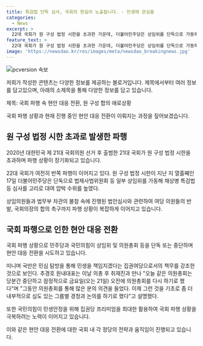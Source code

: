 ```yaml
---
title: 특검법 단독 심사, 국회의 현실이 노출됩니다. - 민생에 관심을
categories:
  - News
excerpt: >
  22대 국회가 원 구성 법정 시한을 초과한 가운데, 더불어민주당은 상임위를 단독으로 가동하여 채상병 특검법 등을 압박하고 있으며, 국민의힘은 보이콧 중단하고 민생현장 챙기기로 전환하고 있다. 우원식 국회의장은 여야에 원 구성 합의를 촉구하며, 국회 법제사법위원회는 민주당의 일방 상임위 운영에 반발하여 법무부 관계자 불참을 비판하고 있다. 국민의힘은 민생 현장 챙기기로 대응하고, 집권여당은 의원총회 중단 후 민생 책임지기로 전략을 전환하고 있다.
feature_text: >
  22대 국회가 원 구성 법정 시한을 초과한 가운데, 더불어민주당은 상임위를 단독으로 가동하여 채상병 특검법 등을 압박하고 있으며, 국민의힘은 보이콧 중단하고 민생현장 챙기기로 전환하고 있다. 우원식 국회의장은 여야에 원 구성 합의를 촉구하며, 국회 법제사법위원회는 민주당의 일방 상임위 운영에 반발하여 법무부 관계자 불참을 비판하고 있다. 국민의힘은 민생 현장 챙기기로 대응하고, 집권여당은 의원총회 중단 후 민생 책임지기로 전략을 전환하고 있다.
image: 'https://newsdao.kr/res/images/meta/newsdao_breakingnews.jpg'
---
```


<p><img src="https://newsdao.kr/res/images/meta/newsdao_breakingnews.jpg" alt="pcversion 속보" /></p>

<p>저희가 작성한 콘텐츠는 다양한 정보를 제공하는 블로거입니다. 제목에서부터 여러 정보를 담고있으며, 아래의 소제목을 통해 다양한 정보를 담고 있습니다.</p>

<p>제목: 국회 파행 속 현안 대응 전환, 원 구성 합의 애로상황</p>

<p>국회 파행 상황과 현재 진행 중인 현안 대응 전환이 이뤄지는 과정을 짚어보겠습니다.</p>

<h2 data-ke-size="size26">원 구성 법정 시한 초과로 발생한 파행</h2>

<p>2020년 대한민국 제 21대 국회의원 선거 후 출범한 21대 국회가 원 구성 법정 시한을 초과하며 파행 상황이 장기화되고 있습니다.</p>

<p data-ke-size="size16">22대 국회가 여전히 반쪽 파행이 이어지고 있다. 원 구성 법정 시한이 지난 지 열흘째인 17일 더불어민주당은 단독으로 법제사법위원회 등 일부 상임위를 가동해 채상병 특검법 등 심사를 고리로 대여 압박 수위를 높였다.</p>

<p>상임의원들과 법무부 차관의 불참 속에 진행된 법안심사와 관련하여 여당 의원들의 반발, 국회의장의 합의 촉구까지 파행 상황이 복잡하게 이어지고 있습니다.</p>

<h2 data-ke-size="size26">국회 파행으로 인한 현안 대응 전환</h2>

<p>국회 파행 상황으로 민주당과 국민의힘이 상임위 및 의원총회 등을 단독 또는 중단하며 현안 대응 전환을 시도하고 있습니다.</p>

<p data-ke-size="size16">미니며 국만은 민심 탐방을 통해 민생을 책임지겠다는 집권여당으로서의 책무를 강조한 것으로 보인다. 추경호 원내대표는 이날 의총 후 취재진과 만나 "오늘 같은 의원총회는 당분간 중단하고 잠정적으로 금요일(오는 21일) 오전에 의원총회를 다시 하기로 했다"며 "그동안 의원총회를 통해 많은 분의 의견을 들었다. 이제 그런 것을 기초로 좀 더 내부적으로 심도 있는 그룹별 경청과 논의를 하기로 했다"고 설명했다.</p>

<p>또한 국민의힘이 민생안정을 위해 집권당 프리미엄을 최대한 활용하여 국회 파행 상황을 극복하려는 노력이 이어지고 있습니다.</p>

<p>이와 같은 현안 대응 전환에 대한 국회 내 각 정당의 전략과 움직임이 진행되고 있습니다.</p>

